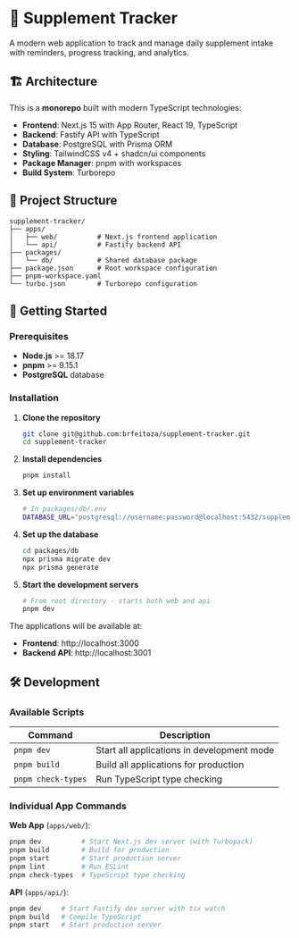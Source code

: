 # 💊 Supplement Tracker

A modern web application to track and manage daily supplement intake with reminders, progress tracking, and analytics.

## 🏗️ Architecture

This is a **monorepo** built with modern TypeScript technologies:

- **Frontend**: Next.js 15 with App Router, React 19, TypeScript
- **Backend**: Fastify API with TypeScript
- **Database**: PostgreSQL with Prisma ORM
- **Styling**: TailwindCSS v4 + shadcn/ui components
- **Package Manager**: pnpm with workspaces
- **Build System**: Turborepo

## 📁 Project Structure

```
supplement-tracker/
├── apps/
│   ├── web/          # Next.js frontend application
│   └── api/          # Fastify backend API
├── packages/
│   └── db/           # Shared database package
├── package.json      # Root workspace configuration
├── pnpm-workspace.yaml
└── turbo.json        # Turborepo configuration
```

## 🚀 Getting Started

### Prerequisites

- **Node.js** >= 18.17
- **pnpm** >= 9.15.1
- **PostgreSQL** database

### Installation

1. **Clone the repository**

   ```bash
   git clone git@github.com:brfeitoza/supplement-tracker.git
   cd supplement-tracker
   ```

2. **Install dependencies**

   ```bash
   pnpm install
   ```

3. **Set up environment variables**

   ```bash
   # In packages/db/.env
   DATABASE_URL="postgresql://username:password@localhost:5432/supplement_tracker"
   ```

4. **Set up the database**

   ```bash
   cd packages/db
   npx prisma migrate dev
   npx prisma generate
   ```

5. **Start the development servers**
   ```bash
   # From root directory - starts both web and api
   pnpm dev
   ```

The applications will be available at:

- **Frontend**: http://localhost:3000
- **Backend API**: http://localhost:3001

## 🛠️ Development

### Available Scripts

| Command            | Description                                |
| ------------------ | ------------------------------------------ |
| `pnpm dev`         | Start all applications in development mode |
| `pnpm build`       | Build all applications for production      |
| `pnpm check-types` | Run TypeScript type checking               |

### Individual App Commands

**Web App** (`apps/web/`):

```bash
pnpm dev          # Start Next.js dev server (with Turbopack)
pnpm build        # Build for production
pnpm start        # Start production server
pnpm lint         # Run ESLint
pnpm check-types  # TypeScript type checking
```

**API** (`apps/api/`):

```bash
pnpm dev     # Start Fastify dev server with tsx watch
pnpm build   # Compile TypeScript
pnpm start   # Start production server
```
